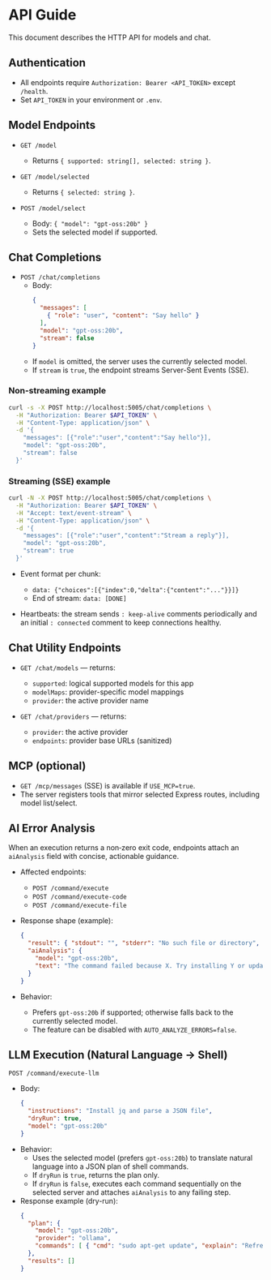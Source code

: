 # API Guide

This document describes the HTTP API for models and chat.

## Authentication

- All endpoints require `Authorization: Bearer <API_TOKEN>` except `/health`.
- Set `API_TOKEN` in your environment or `.env`.

## Model Endpoints

- `GET /model`
  - Returns `{ supported: string[], selected: string }`.

- `GET /model/selected`
  - Returns `{ selected: string }`.

- `POST /model/select`
  - Body: `{ "model": "gpt-oss:20b" }`
  - Sets the selected model if supported.

## Chat Completions

- `POST /chat/completions`
  - Body:
    ```json
    {
      "messages": [
        { "role": "user", "content": "Say hello" }
      ],
      "model": "gpt-oss:20b",
      "stream": false
    }
    ```
  - If `model` is omitted, the server uses the currently selected model.
  - If `stream` is `true`, the endpoint streams Server-Sent Events (SSE).

### Non-streaming example

```bash
curl -s -X POST http://localhost:5005/chat/completions \
  -H "Authorization: Bearer $API_TOKEN" \
  -H "Content-Type: application/json" \
  -d '{
    "messages": [{"role":"user","content":"Say hello"}],
    "model": "gpt-oss:20b",
    "stream": false
  }'
```

### Streaming (SSE) example

```bash
curl -N -X POST http://localhost:5005/chat/completions \
  -H "Authorization: Bearer $API_TOKEN" \
  -H "Accept: text/event-stream" \
  -H "Content-Type: application/json" \
  -d '{
    "messages": [{"role":"user","content":"Stream a reply"}],
    "model": "gpt-oss:20b",
    "stream": true
  }'
```

- Event format per chunk:
  - `data: {"choices":[{"index":0,"delta":{"content":"..."}}]}`
  - End of stream: `data: [DONE]`

- Heartbeats: the stream sends `: keep-alive` comments periodically and an initial `: connected` comment to keep connections healthy.

## Chat Utility Endpoints

- `GET /chat/models` — returns:
  - `supported`: logical supported models for this app
  - `modelMaps`: provider-specific model mappings
  - `provider`: the active provider name

- `GET /chat/providers` — returns:
  - `provider`: the active provider
  - `endpoints`: provider base URLs (sanitized)

## MCP (optional)

- `GET /mcp/messages` (SSE) is available if `USE_MCP=true`.
- The server registers tools that mirror selected Express routes, including model list/select.

## AI Error Analysis

When an execution returns a non‑zero exit code, endpoints attach an `aiAnalysis` field with concise, actionable guidance.

- Affected endpoints:
  - `POST /command/execute`
  - `POST /command/execute-code`
  - `POST /command/execute-file`

- Response shape (example):
  ```json
  {
    "result": { "stdout": "", "stderr": "No such file or directory", "exitCode": 127, "error": true },
    "aiAnalysis": {
      "model": "gpt-oss:20b",
      "text": "The command failed because X. Try installing Y or updating PATH: ..."
    }
  }
  ```

- Behavior:
  - Prefers `gpt-oss:20b` if supported; otherwise falls back to the currently selected model.
  - The feature can be disabled with `AUTO_ANALYZE_ERRORS=false`.
## LLM Execution (Natural Language → Shell)

`POST /command/execute-llm`

- Body:
  ```json
  {
    "instructions": "Install jq and parse a JSON file",
    "dryRun": true,
    "model": "gpt-oss:20b"
  }
  ```
- Behavior:
  - Uses the selected model (prefers `gpt-oss:20b`) to translate natural language into a JSON plan of shell commands.
  - If `dryRun` is `true`, returns the plan only.
  - If `dryRun` is `false`, executes each command sequentially on the selected server and attaches `aiAnalysis` to any failing step.
- Response example (dry-run):
  ```json
  {
    "plan": {
      "model": "gpt-oss:20b",
      "provider": "ollama",
      "commands": [ { "cmd": "sudo apt-get update", "explain": "Refresh package lists" } ]
    },
    "results": []
  }
  ```
